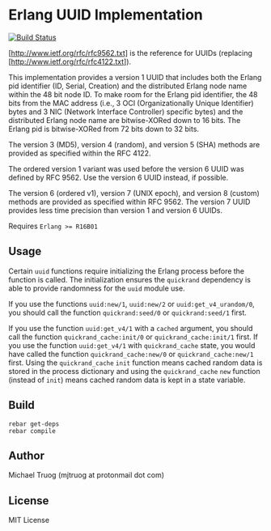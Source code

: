 Erlang UUID Implementation
==========================

[![Build Status](https://app.travis-ci.com/okeuday/uuid.svg?branch=master)](https://app.travis-ci.com/okeuday/uuid)

[http://www.ietf.org/rfc/rfc9562.txt] is the reference for UUIDs
(replacing [http://www.ietf.org/rfc/rfc4122.txt]).

This implementation provides a version 1 UUID that includes both the Erlang pid
identifier (ID, Serial, Creation) and the distributed Erlang node name within
the 48 bit node ID.  To make room for the Erlang pid identifier, the 48 bits
from the MAC address (i.e., 3 OCI (Organizationally Unique Identifier) bytes and
3 NIC (Network Interface Controller) specific bytes) and the distributed Erlang
node name are bitwise-XORed down to 16 bits. The Erlang pid is 
bitwise-XORed from 72 bits down to 32 bits.

The version 3 (MD5), version 4 (random), and version 5 (SHA)
methods are provided as specified within the RFC 4122.

The ordered version 1 variant was used before the version 6 UUID
was defined by RFC 9562.  Use the version 6 UUID instead, if possible.

The version 6 (ordered v1), version 7 (UNIX epoch), and version 8 (custom)
methods are provided as specified within RFC 9562.  The version 7 UUID
provides less time precision than version 1 and version 6 UUIDs.

Requires `Erlang >= R16B01`

Usage
-----

Certain `uuid` functions require initializing the Erlang process before
the function is called.  The initialization ensures the `quickrand` dependency
is able to provide randomness for the `uuid` module use.

If you use the functions `uuid:new/1`, `uuid:new/2` or `uuid:get_v4_urandom/0`,
you should call the function `quickrand:seed/0` or `quickrand:seed/1` first.

If you use the function `uuid:get_v4/1` with a `cached` argument,
you should call the function `quickrand_cache:init/0` or
`quickrand_cache:init/1` first.  If you use the function `uuid:get_v4/1` with
`quickrand_cache` state, you would have called the function
`quickrand_cache:new/0` or `quickrand_cache:new/1` first.
Using the `quickrand_cache` `init` function means cached random data is stored
in the process dictionary and using the `quickrand_cache` `new` function
(instead of `init`) means cached random data is kept in a state variable.

Build
-----

    rebar get-deps
    rebar compile

Author
------

Michael Truog (mjtruog at protonmail dot com)

License
-------

MIT License

